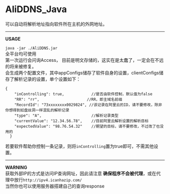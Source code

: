 # AliDDNS_Java

可以自动将解析地址指向软件所在主机的外网地址。  

---  
__USAGE__  

`java -jar ./AliDDNS.jar`  
全平台均可使用  
第一次运行会问询Access， 目前是明文存储的，这实在是太蠢了，一定会在不远的将来被修复。  
会生成两个配置文件，其中appConfigs储存了软件自身的设置，clientConfigs储存了解析记录的设置，单个设置如下：  

```
{
    "inControlling": true,            //是否由软件控制，默认值为false  
    "RR": "rr",                     //RR，即主域名前缀  
    "RecordId": "73xxxxxxxx0029824", //该记录在阿里云的ID，请不要修改，除非你想得到如盘丝洞一样混乱的解析记录  
    "type": "A",                      //解析记录类型  
    "currentValue": "12.34.56.78",    //目前阿里云解析设置的解析目标
    "expectedValue": "98.76.54.32"    //期望的目标，请不要修改，不过改了也没用的
  }
```  
  
若要软件帮助你控制一条记录，则将`inControlling`置为true即可，不需其他设置。 

---
__WARNING__  
获取外部IP的方式是访问IP查询网址，因此请注意 __确保程序不会被代理__，或在代理中放行`http://ipv4.icanhazip.com/`  
当然你也可以使用服务器搭建自己的查询response  
